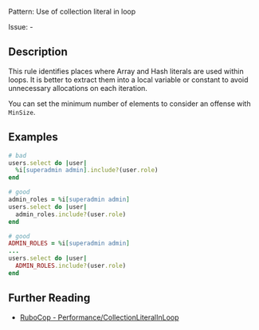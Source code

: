 Pattern: Use of collection literal in loop

Issue: -

## Description

This rule identifies places where Array and Hash literals are used within loops. It is better to extract them into a local variable or constant to avoid unnecessary allocations on each iteration.

You can set the minimum number of elements to consider an offense with `MinSize`.

## Examples

```ruby
# bad
users.select do |user|
  %i[superadmin admin].include?(user.role)
end

# good
admin_roles = %i[superadmin admin]
users.select do |user|
  admin_roles.include?(user.role)
end

# good
ADMIN_ROLES = %i[superadmin admin]
...
users.select do |user|
  ADMIN_ROLES.include?(user.role)
end
```

## Further Reading

* [RuboCop - Performance/CollectionLiteralInLoop](https://docs.rubocop.org/rubocop-performance/cops_performance.html#performancecollectionliteralinloop)